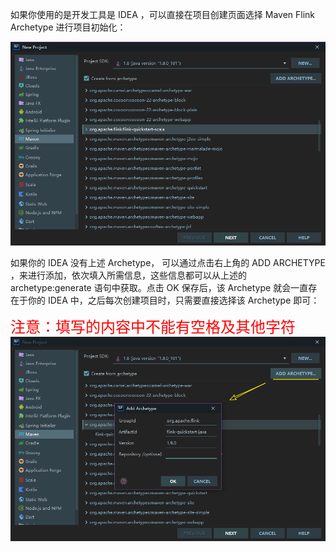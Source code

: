 如果你使用的是开发工具是 IDEA ，可以直接在项目创建页面选择 Maven Flink Archetype 进行项目初始化：

![image](/SoftWare/images/IDEA/IntelliJ/flink-maven.png)

如果你的 IDEA 没有上述 Archetype， 可以通过点击右上角的 ADD ARCHETYPE ，来进行添加，依次填入所需信息，这些信息都可以从上述的 archetype:generate 语句中获取。点击 OK 保存后，该 Archetype 就会一直存在于你的 IDEA 中，之后每次创建项目时，只需要直接选择该 Archetype 即可：  

<font color=red face="黑体" size=5>注意：填写的内容中不能有空格及其他字符</font>
![image](/SoftWare/images/IDEA/IntelliJ/flink-maven-new.png)